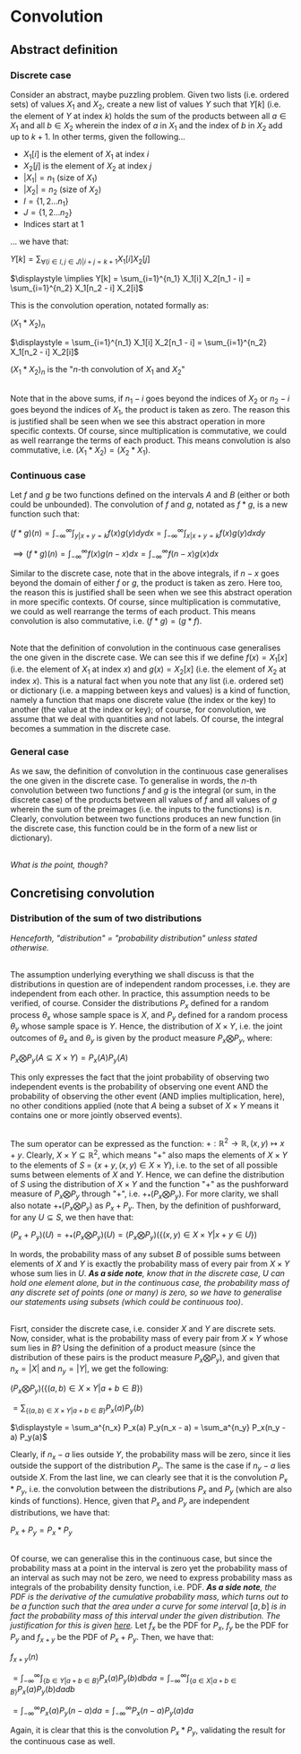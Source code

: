 # Convolution

## Abstract definition
### Discrete case
Consider an abstract, maybe puzzling problem. Given two lists (i.e. ordered sets) of values $X_1$ and $X_2$, create a new list of values $Y$ such that $Y[k]$ (i.e. the element of $Y$ at index $k$) holds the sum of the products between all $a \in X_1$ and all $b \in X_2$ wherein the index of $a$ in $X_1$ and the index of $b$ in $X_2$ add up to $k + 1$. In other terms, given the following...

- $X_1[i]$ is the element of $X_1$ at index $i$
- $X_2[j]$ is the element of $X_2$ at index $j$
- $|X_1| = n_1$ (size of $X_1$)
- $|X_2| = n_2$ (size of $X_2$)
- $I = \{1, 2 ... n_1\}$
- $J = \{1, 2 ... n_2\}$
- Indices start at $1$

... we have that:

$\displaystyle Y[k] = \sum_{\forall (i \in I, j \in J) | i + j = k + 1} X_1[i] X_2[j]$

$\displaystyle \implies Y[k] = \sum_{i=1}^{n_1} X_1[i] X_2[n_1 - i] = \sum_{i=1}^{n_2} X_1[n_2 - i] X_2[i]$

This is the convolution operation, notated formally as:

$(X_1 * X_2)_n$

$\displaystyle = \sum_{i=1}^{n_1} X_1[i] X_2[n_1 - i] = \sum_{i=1}^{n_2} X_1[n_2 - i] X_2[i]$

$(X_1 * X_2)_n$ is the "$n$-th convolution of $X_1$ and $X_2$"
<br><br>

Note that in the above sums, if $n_1 - i$ goes beyond the indices of $X_2$ or $n_2 - i$ goes beyond the indices of $X_1$, the product is taken as zero. The reason this is justified shall be seen when we see this abstract operation in more specific contexts. Of course, since multiplication is commutative, we could as well rearrange the terms of each product. This means convolution is also commutative, i.e. $(X_1*X_2)=(X_2*X_1)$.

### Continuous case
Let $f$ and $g$ be two functions defined on the intervals $A$ and $B$ (either or both could be unbounded). The convolution of $f$ and $g$, notated as $f * g$, is a new function such that:

$\displaystyle (f*g)(n) = \int_{-\infty}^{\infty} \int_{y|x+y=k} f(x)g(y) dy dx = \int_{-\infty}^{\infty} \int_{x|x+y=k} f(x)g(y) dx dy$

$\displaystyle \implies (f*g)(n) = \int_{-\infty}^{\infty} f(x)g(n-x) dx = \int_{-\infty}^{\infty} f(n-x)g(x) dx$

Similar to the discrete case, note that in the above integrals, if $n - x$ goes beyond the domain of either $f$ or $g$, the product is taken as zero. Here too, the reason this is justified shall be seen when we see this abstract operation in more specific contexts. Of course, since multiplication is commutative, we could as well rearrange the terms of each product. This means convolution is also commutative, i.e. $(f*g)=(g*f)$.
<br><br>

Note that the definition of convolution in the continuous case generalises the one given in the discrete case. We can see this if we define $f(x) = X_1[x]$ (i.e. the element of $X_1$ at index $x$) and $g(x) = X_2[x]$ (i.e. the element of $X_2$ at index $x$). This is a natural fact when you note that any list (i.e. ordered set) or dictionary (i.e. a mapping between keys and values) is a kind of function, namely a function that maps one discrete value (the index or the key) to another (the value at the index or key); of course, for convolution, we assume that we deal with quantities and not labels. Of course, the integral becomes a summation in the discrete case.

### General case
As we saw, the definition of convolution in the continuous case generalises the one given in the discrete case. To generalise in words, the $n$-th convolution between two functions $f$ and $g$ is the integral (or sum, in the discrete case) of the products between all values of $f$ and all values of $g$ wherein the sum of the preimages (i.e. the inputs to the functions) is $n$. Clearly, convolution between two functions produces an new function (in the discrete case, this function could be in the form of a new list or dictionary).
<br><br>

_What is the point, though?_

## Concretising convolution
### Distribution of the sum of two distributions
_Henceforth, "distribution" = "probability distribution" unless stated otherwise._
<br><br>

The assumption underlying everything we shall discuss is that the distributions in question are of independent random processes, i.e. they are independent from each other. In practice, this assumption needs to be verified, of course. Consider the distributions $P_x$ defined for a random process $\theta_x$ whose sample space is $X$, and $P_y$ defined for a random process $\theta_y$ whose sample space is $Y$. Hence, the distribution of $X \times Y$, i.e. the joint outcomes of $\theta_x$ and $\theta_y$ is given by the product measure $P_x \bigotimes P_y$, where:

$P_x \bigotimes P_y(A \subseteq X \times Y) = P_x(A) P_y(A)$

This only expresses the fact that the joint probability of observing two independent events is the probability of observing one event AND the probability of observing the other event (AND implies multiplication, here), no other conditions applied (note that $A$ being a subset of $X \times Y$ means it contains one or more jointly observed events).
<br><br>

The sum operator can be expressed as the function: $+:\mathbb{R}^2 \rightarrow \mathbb{R}, (x, y) \mapsto x + y$. Clearly, $X \times Y \subseteq \mathbb{R}^2$, which means "$+$" also maps the elements of $X \times Y$ to the elements of $S$ = {$x + y, (x, y) \in X \times Y$}, i.e. to the set of all possible sums between elements of $X$ and $Y$. Hence, we can define the distribution of $S$ using the distribution of $X \times Y$ and the function "$+$" as the pushforward measure of $P_x \bigotimes P_y$ through "$+$", i.e. $+_*(P_x \bigotimes P_y)$. For more clarity, we shall also notate $+_*(P_x \bigotimes P_y)$ as $P_x + P_y$. Then, by the definition of pushforward, for any $U \subseteq S$, we then have that:

$(P_x + P_y)(U) = +_*(P_x \bigotimes P_y)(U) = (P_x \bigotimes P_y)(\{(x, y) \in X \times Y | x + y \in U\})$

In words, the probability mass of any subset $B$ of possible sums between elements of $X$ and $Y$ is exactly the probability mass of every pair from $X \times Y$ whose sum lies in $U$. **_As a side note_**_, know that in the discrete case,_ $U$ _can hold one element alone, but in the continuous case, the probability mass of any discrete set of points (one or many) is zero, so we have to generalise our statements using subsets (which could be continuous too)_.
<br><br>

Fisrt, consider the discrete case, i.e. consider $X$ and $Y$ are discrete sets. Now, consider, what is the probability mass of every pair from $X \times Y$ whose sum lies in $B$? Using the definition of a product measure (since the distribution of these pairs is the product measure $P_x \bigotimes P_y$), and given that $n_x = |X|$ and $n_y = |Y|$, we get the following:

$(P_x \bigotimes P_y)(\{(a, b) \in X \times Y | a + b \in B\})$

$\displaystyle = \sum_{\{(a, b) \in X \times Y | a + b \in B\}} P_x(a) P_y(b)$

$\displaystyle = \sum_a^{n_x} P_x(a) P_y(n_x - a) = \sum_a^{n_y} P_x(n_y - a) P_y(a)$

Clearly, if $n_x - a$ lies outside $Y$, the probability mass will be zero, since it lies outside the support of the distribution $P_y$. The same is the case if $n_y - a$ lies outside $X$. From the last line, we can clearly see that it is the convolution $P_x * P_y$, i.e. the convolution between the distributions $P_x$ and $P_y$ (which are also kinds of functions). Hence, given that $P_x$ and $P_y$ are independent distributions, we have that:

$P_x + P_y = P_x * P_y$
<br><br>

Of course, we can generalise this in the continuous case, but since the probability mass at a point in the interval is zero yet the probability mass of an interval as such may not be zero, we need to express probability mass as integrals of the probability density function, i.e. PDF. **_As a side note_**_, the PDF is the derivative of the cumulative probability mass, which turns out to be a function such that the area under a curve for some interval_ $[a, b]$ _is in fact the probability mass of this interval under the given distribution. The justification for this is given [here](https://github.com/pranigopu/appliedStatistics/blob/585f2ad9373a779e0a4dfcfcb23304b790522f1a/expansion/QP-Quantifying%20Probability.md)._ Let $f_x$ be the PDF for $P_x$, $f_y$ be the PDF for $P_y$ and $f_{x+y}$ be the PDF of $P_x + P_y$. Then, we have that:

$f_{x+y}(n)$

$\displaystyle = \int_{-\infty}^{\infty} \int_{\{b \in Y | a + b \in B\}} P_x(a) P_y(b) db da = \int_{-\infty}^{\infty} \int_{\{a \in X | a + b \in B\}} P_x(a) P_y(b) da db$

$\displaystyle = \int_{-\infty}^{\infty}  P_x(a) P_y(n-a) da = \int_{-\infty}^{\infty} P_x(n-a) P_y(a) da$

Again, it is clear that this is the convolution $P_x * P_y$, validating the result for the continuous case as well.
